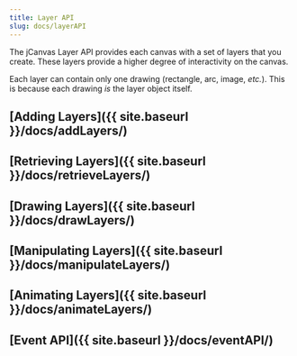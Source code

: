 ```yaml
---
title: Layer API
slug: docs/layerAPI
---
```


The jCanvas Layer API provides each canvas with a set of layers that you create. These layers provide a higher degree of interactivity on the canvas.

Each layer can contain only one drawing (rectangle, arc, image, *etc.*). This is because each drawing *is* the layer object itself.

## [Adding Layers]({{ site.baseurl }}/docs/addLayers/)
## [Retrieving Layers]({{ site.baseurl }}/docs/retrieveLayers/)
## [Drawing Layers]({{ site.baseurl }}/docs/drawLayers/)
## [Manipulating Layers]({{ site.baseurl }}/docs/manipulateLayers/)
## [Animating Layers]({{ site.baseurl }}/docs/animateLayers/)
## [Event API]({{ site.baseurl }}/docs/eventAPI/)
